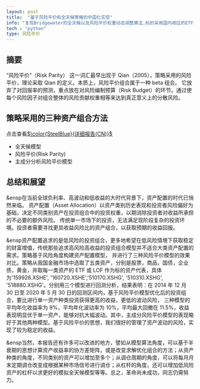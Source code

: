 ```yaml
---
layout: post
title:  "基于风险平价和全天候策略的中国化实现"
info: "复现Bridgewater的全天候以及风险平价权重动态调整算法,标的采用国内相应的ETF或LOF指数基金，构建大类宏观FOF策略，并使用主成分分析法对策略进行优化"
tech : "python"
type: 风险平价
---
```

## 摘要

“风险平价”（Risk Parity） 这一词汇最早出现于 Qian（2005），策略采用的风险平价，理论采取 Qian 的定义。本质上，风险平价组合属于一种 beta 组合。 它放弃了对回报率的预测，重点放在对风险编制预算（Risk Budget）的环节。通过使每个风险因子对组合整体的风险贡献权重相等来达到真正意义上的分散风险。

## 策略采用的三种资产组合方法
点击查看[$\color{SteelBlue}{详细报告(CN)}$](../assets/pdfs/risk_parity.pdf)
* 全天候模型
* 风险平价(Risk Parity)
* 主成分分析风险平价模型


## 总结和展望

&ensp在当前全球负利率、高波动和低收益的大时代背景下，资产配置的时代已悄然来临。 资产配置（Asset Allocation）以资产类别历史表现和投资者风险偏好为基础，决定不同类别资产在投资组合中的投资权重，以期消除投资者对收益所承担的不必要的额外风险。 传统单一市场下的投资，无法满足现阶段复杂的投资环境。投资者需要寻找更具收益风险比的资产组合，以获取预期的收益回报。

&ensp资产配置追求的是低风险的投资组合，更多地希望在低风险情境下获取稳定的财富增值，传统那些追求高风险高收益的投资组合模型并不适合大类资产配置的需求。策略基于风险角度构建资产配置模型， 并进行了三种风险平价模型的效果对比。策略从我国金融市场中选取了五类资产，分别是股票，商品，国债，企业债，黄金，并取每一类资产的 ETF 或 LOF 作为标的资产代表，具体为'159926.XSHE', '160720.XSHE','510170.XSHG', '510310.XSHG', '518880.XSHG'。分别用三个模型进行回测分析，结果表明：在 2014 年 12 月 30 日至 2020 年 5 月 30 日的回测区间内，基于风险平价模型优化后的投资组合，要比进行单一资产种类投资获得更高的收益，更低的波动风险， 三种模型的平均年化收益率为 9%，平均年化波动率为 10%，平均最大回撤在 11.5%，收益表现明显优于单一资产，能够对抗大幅波动。其中，主成分风险平价模型的表现略好于其他两种模型。基于风险平价的思想，我们很好的管理了资产波动的风险，实现了较为稳定的收益。

&ensp当然，本报告还有许多可以改进的地方，譬如从模型算法角度，可以基于半衰期的思想计算资产收益率的协方差矩阵，或是改变求解优化组合的方法；从资产种类的角度，不同类别的资产可以增加至多个；从调仓周期的角度，可以将每月月末定期调仓改变成根据某种市场信号进行调仓；从杠杆的角度，还可以增加低风险资产的杠杆以求更好的模拟全天候模型等等。总之，革命尚未成功，同志仍需努力。
